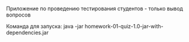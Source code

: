 Приложение по проведению тестирования студентов - только вывод вопросов 

Команда для запуска:
java -jar homework-01-quiz-1.0-jar-with-dependencies.jar